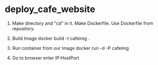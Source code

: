 # deploy_cafe_website
1) Make directory and "cd" in it.
Make Dockerfile. Use Dockerfile from repository.

2) Build Image
docker build -t cafeimg .

3) Run container from our Image
docker run -d -P cafeimg

4) Go to browser enter IP:HostPort
